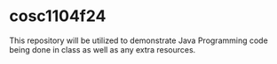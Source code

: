# cosc1104f24
This repository will be utilized to demonstrate Java Programming code being done in class as well as any extra resources.
